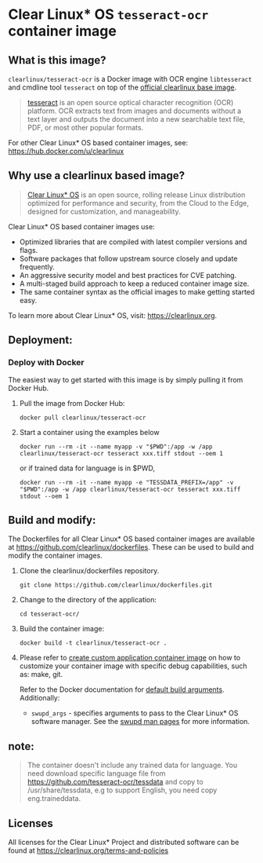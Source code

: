 # Clear Linux* OS `tesseract-ocr` container image

<!-- Required -->
## What is this image?

`clearlinux/tesseract-ocr` is a Docker image with OCR engine `libtesseract` and cmdline tool `tesseract`
 on top of the [official clearlinux base image](https://hub.docker.com/_/clearlinux). 

<!-- application introduction -->
> [tesseract](https://github.com/tesseract-ocr/tesseract) is an open source
> optical character recognition (OCR) platform. OCR extracts text from images and
> documents without a text layer and outputs the document into a new searchable text file,
> PDF, or most other popular formats. 

For other Clear Linux* OS
based container images, see: https://hub.docker.com/u/clearlinux

## Why use a clearlinux based image?

<!-- CL introduction -->
> [Clear Linux* OS](https://clearlinux.org/) is an open source, rolling release
> Linux distribution optimized for performance and security, from the Cloud to
> the Edge, designed for customization, and manageability.

Clear Linux* OS based container images use:
* Optimized libraries that are compiled with latest compiler versions and
  flags.
* Software packages that follow upstream source closely and update frequently.
* An aggressive security model and best practices for CVE patching.
* A multi-staged build approach to keep a reduced container image size.
* The same container syntax as the official images to make getting started
  easy. 

To learn more about Clear Linux* OS, visit: https://clearlinux.org.

<!-- Required -->
## Deployment:

### Deploy with Docker
The easiest way to get started with this image is by simply pulling it from
Docker Hub. 

1. Pull the image from Docker Hub: 
    ```
    docker pull clearlinux/tesseract-ocr
    ```

2. Start a container using the examples below
    ```
    docker run --rm -it --name myapp -v "$PWD":/app -w /app clearlinux/tesseract-ocr tesseract xxx.tiff stdout --oem 1
    ```
    or if trained data for language is in $PWD,
    ```
    docker run --rm -it --name myapp -e "TESSDATA_PREFIX=/app" -v "$PWD":/app -w /app clearlinux/tesseract-ocr tesseract xxx.tiff stdout --oem 1
    ``` 
<!-- Required -->
## Build and modify:

The Dockerfiles for all Clear Linux* OS based container images are available at
https://github.com/clearlinux/dockerfiles. These can be used to build and
modify the container images.

1. Clone the clearlinux/dockerfiles repository.
    ```
    git clone https://github.com/clearlinux/dockerfiles.git
    ```

2. Change to the directory of the application:
    ```
    cd tesseract-ocr/
    ```

3. Build the container image:
    ```
    docker build -t clearlinux/tesseract-ocr .
    ```

4. Please refer to [create custom application container image](https://docs.01.org/clearlinux/latest/guides/maintenance/container-image-modify.html) on how to customize your container image with specific debug capabilities, such as: make, git.

   Refer to the Docker documentation for [default build arguments](https://docs.docker.com/engine/reference/builder/#arg).
   Additionally:
   
   - `swupd_args` - specifies arguments to pass to the Clear Linux* OS software
     manager. See the [swupd man pages](https://github.com/clearlinux/swupd-client/blob/master/docs/swupd.1.rst#options)
     for more information.

## note:
  > The container doesn't include any trained data for language. You need download specific language file from
  > https://github.com/tesseract-ocr/tessdata and copy to /usr/share/tessdata, e.g to support English, you need copy eng.traineddata.
<!-- Required -->
## Licenses

All licenses for the Clear Linux* Project and distributed software can be found
at https://clearlinux.org/terms-and-policies

